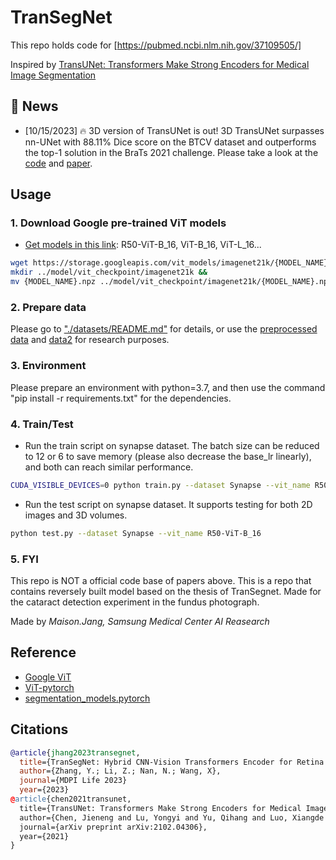 # TranSegNet
This repo holds code for [https://pubmed.ncbi.nlm.nih.gov/37109505/]

Inspired by [TransUNet: Transformers Make Strong Encoders for Medical Image Segmentation](https://arxiv.org/pdf/2102.04306.pdf)

## 📰 News

- [10/15/2023] 🔥 3D version of TransUNet is out! 3D TransUNet surpasses nn-UNet with 88.11% Dice score on the BTCV dataset and outperforms the top-1 solution in the BraTs 2021 challenge. Please take a look at the [code](https://github.com/Beckschen/3D-TransUNet/tree/main) and [paper](https://arxiv.org/abs/2310.07781).

## Usage

### 1. Download Google pre-trained ViT models
* [Get models in this link](https://console.cloud.google.com/storage/vit_models/): R50-ViT-B_16, ViT-B_16, ViT-L_16...
```bash
wget https://storage.googleapis.com/vit_models/imagenet21k/{MODEL_NAME}.npz &&
mkdir ../model/vit_checkpoint/imagenet21k &&
mv {MODEL_NAME}.npz ../model/vit_checkpoint/imagenet21k/{MODEL_NAME}.npz
```

### 2. Prepare data

Please go to ["./datasets/README.md"](datasets/README.md) for details, or use the [preprocessed data](https://drive.google.com/drive/folders/1ACJEoTp-uqfFJ73qS3eUObQh52nGuzCd?usp=sharing) and [data2](https://drive.google.com/drive/folders/1KQcrci7aKsYZi1hQoZ3T3QUtcy7b--n4?usp=drive_link) for research purposes.

### 3. Environment

Please prepare an environment with python=3.7, and then use the command "pip install -r requirements.txt" for the dependencies.

### 4. Train/Test

- Run the train script on synapse dataset. The batch size can be reduced to 12 or 6 to save memory (please also decrease the base_lr linearly), and both can reach similar performance.

```bash
CUDA_VISIBLE_DEVICES=0 python train.py --dataset Synapse --vit_name R50-ViT-B_16
```

- Run the test script on synapse dataset. It supports testing for both 2D images and 3D volumes.

```bash
python test.py --dataset Synapse --vit_name R50-ViT-B_16
```

### 5. FYI 
This repo is NOT a official code base of papers above. This is a repo that contains reversely built model based on the thesis of TranSegnet. Made for the cataract detection experiment in the fundus photograph.

Made by _Maison.Jang, Samsung Medical Center AI Reasearch_

## Reference
* [Google ViT](https://github.com/google-research/vision_transformer)
* [ViT-pytorch](https://github.com/jeonsworld/ViT-pytorch)
* [segmentation_models.pytorch](https://github.com/qubvel/segmentation_models.pytorch)

## Citations

```bibtex
@article{jhang2023transegnet,
  title={TranSegNet: Hybrid CNN-Vision Transformers Encoder for Retina Segmentation of Optical Coherence Tomography},
  author={Zhang, Y.; Li, Z.; Nan, N.; Wang, X},
  journal={MDPI Life 2023}
  year={2023}
@article{chen2021transunet,
  title={TransUNet: Transformers Make Strong Encoders for Medical Image Segmentation},
  author={Chen, Jieneng and Lu, Yongyi and Yu, Qihang and Luo, Xiangde and Adeli, Ehsan and Wang, Yan and Lu, Le and Yuille, Alan L., and Zhou, Yuyin},
  journal={arXiv preprint arXiv:2102.04306},
  year={2021}
}
```
